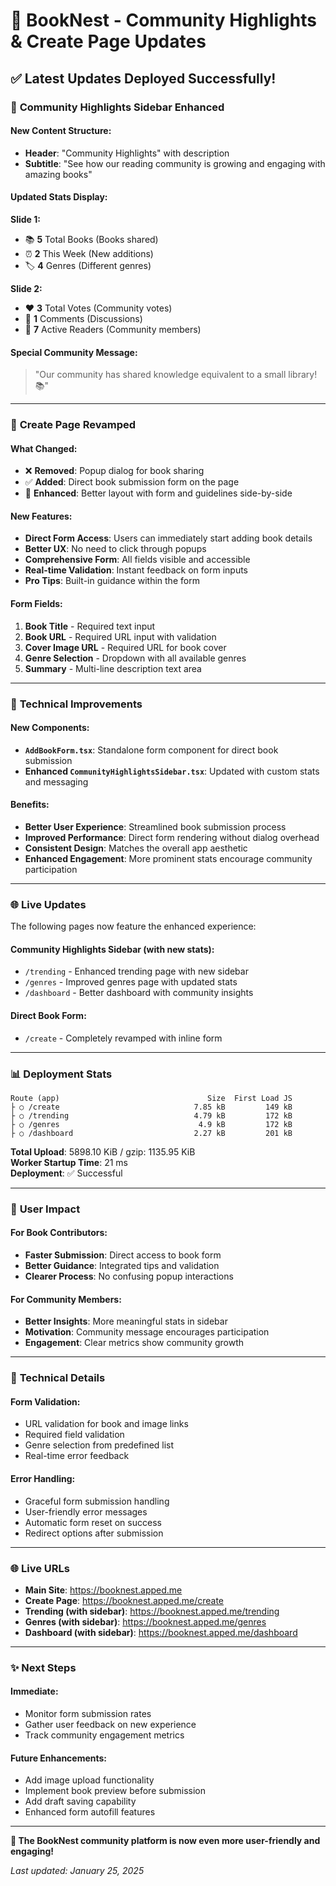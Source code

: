# 🎉 BookNest - Community Highlights & Create Page Updates

## ✅ **Latest Updates Deployed Successfully!**

### 🌟 **Community Highlights Sidebar Enhanced**

#### New Content Structure:
- **Header**: "Community Highlights" with description
- **Subtitle**: "See how our reading community is growing and engaging with amazing books"

#### Updated Stats Display:
**Slide 1:**
- 📚 **5** Total Books (Books shared)
- ⏰ **2** This Week (New additions)  
- 🏷️ **4** Genres (Different genres)

**Slide 2:**
- ❤️ **3** Total Votes (Community votes)
- 💬 **1** Comments (Discussions)
- 👥 **7** Active Readers (Community members)

#### Special Community Message:
> "Our community has shared knowledge equivalent to a small library! 📚"

---

### 📖 **Create Page Revamped**

#### What Changed:
- ❌ **Removed**: Popup dialog for book sharing
- ✅ **Added**: Direct book submission form on the page
- 🎨 **Enhanced**: Better layout with form and guidelines side-by-side

#### New Features:
- **Direct Form Access**: Users can immediately start adding book details
- **Better UX**: No need to click through popups
- **Comprehensive Form**: All fields visible and accessible
- **Real-time Validation**: Instant feedback on form inputs
- **Pro Tips**: Built-in guidance within the form

#### Form Fields:
1. **Book Title** - Required text input
2. **Book URL** - Required URL input with validation
3. **Cover Image URL** - Required URL for book cover
4. **Genre Selection** - Dropdown with all available genres
5. **Summary** - Multi-line description text area

---

### 🚀 **Technical Improvements**

#### New Components:
- **`AddBookForm.tsx`**: Standalone form component for direct book submission
- **Enhanced `CommunityHighlightsSidebar.tsx`**: Updated with custom stats and messaging

#### Benefits:
- **Better User Experience**: Streamlined book submission process
- **Improved Performance**: Direct form rendering without dialog overhead
- **Consistent Design**: Matches the overall app aesthetic
- **Enhanced Engagement**: More prominent stats encourage community participation

---

### 🌐 **Live Updates**

The following pages now feature the enhanced experience:

#### **Community Highlights Sidebar** (with new stats):
- `/trending` - Enhanced trending page with new sidebar
- `/genres` - Improved genres page with updated stats
- `/dashboard` - Better dashboard with community insights

#### **Direct Book Form**:
- `/create` - Completely revamped with inline form

---

### 📊 **Deployment Stats**

```
Route (app)                                 Size  First Load JS    
├ ○ /create                              7.85 kB         149 kB
├ ○ /trending                            4.79 kB         172 kB
├ ○ /genres                               4.9 kB         172 kB
├ ○ /dashboard                           2.27 kB         201 kB
```

**Total Upload**: 5898.10 KiB / gzip: 1135.95 KiB  
**Worker Startup Time**: 21 ms  
**Deployment**: ✅ Successful

---

### 🎯 **User Impact**

#### For Book Contributors:
- **Faster Submission**: Direct access to book form
- **Better Guidance**: Integrated tips and validation
- **Clearer Process**: No confusing popup interactions

#### For Community Members:
- **Better Insights**: More meaningful stats in sidebar
- **Motivation**: Community message encourages participation
- **Engagement**: Clear metrics show community growth

---

### 🔧 **Technical Details**

#### Form Validation:
- URL validation for book and image links
- Required field validation
- Genre selection from predefined list
- Real-time error feedback

#### Error Handling:
- Graceful form submission handling
- User-friendly error messages
- Automatic form reset on success
- Redirect options after submission

---

### 🌐 **Live URLs**

- **Main Site**: https://booknest.apped.me
- **Create Page**: https://booknest.apped.me/create
- **Trending (with sidebar)**: https://booknest.apped.me/trending
- **Genres (with sidebar)**: https://booknest.apped.me/genres
- **Dashboard (with sidebar)**: https://booknest.apped.me/dashboard

---

### ✨ **Next Steps**

#### Immediate:
- Monitor form submission rates
- Gather user feedback on new experience
- Track community engagement metrics

#### Future Enhancements:
- Add image upload functionality
- Implement book preview before submission
- Add draft saving capability
- Enhanced form autofill features

---

**🎉 The BookNest community platform is now even more user-friendly and engaging!**

*Last updated: January 25, 2025*
